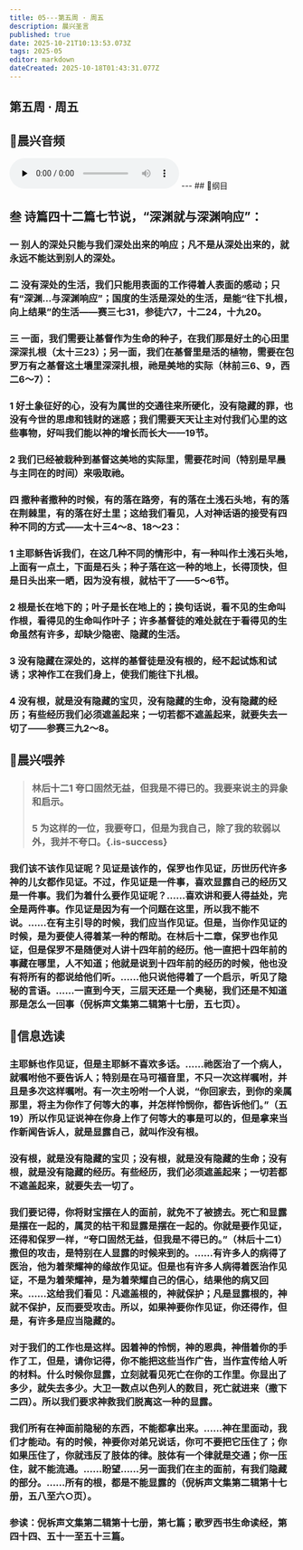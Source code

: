 ```yaml
---
title: 05---第五周 · 周五
description: 晨兴圣言
published: true
date: 2025-10-21T10:13:53.073Z
tags: 2025-05
editor: markdown
dateCreated: 2025-10-18T01:43:31.077Z
---
```


## 第五周 · 周五
## 🎵晨兴音频
<audio id="audio" controls="" preload="none">
      <source id="mp3" src="/2025-05/week5/week5day5.mp3">
</audio>
---
## 📖纲目

## 叁    诗篇四十二篇七节说，“深渊就与深渊响应”：

### 一    别人的深处只能与我们深处出来的响应；凡不是从深处出来的，就永远不能达到别人的深处。

### 二    没有深处的生活，我们只能用表面的工作得着人表面的感动；只有“深渊…与深渊响应”；国度的生活是深处的生活，是能“往下扎根，向上结果”的生活——赛三七31，参徒六7，十二24，十九20。

### 三    一面，我们需要让基督作为生命的种子，在我们那是好土的心田里深深扎根（太十三23）；另一面，我们在基督里是活的植物，需要在包罗万有之基督这土壤里深深扎根，祂是美地的实际（林前三6、9，西二6～7）：

### 1    好土象征好的心，没有为属世的交通往来所硬化，没有隐藏的罪，也没有今世的思虑和钱财的迷惑；我们需要天天让主对付我们心里的这些事物，好叫我们能以神的增长而长大——19节。

### 2    我们已经被栽种到基督这美地的实际里，需要花时间（特别是早晨与主同在的时间）来吸取祂。

### 四    撒种者撒种的时候，有的落在路旁，有的落在土浅石头地，有的落在荆棘里，有的落在好土里；这给我们看见，人对神话语的接受有四种不同的方式——太十三4～8、18～23：

### 1    主耶稣告诉我们，在这几种不同的情形中，有一种叫作土浅石头地，上面有一点土，下面是石头；种子落在这一种的地上，长得顶快，但是日头出来一晒，因为没有根，就枯干了——5～6节。

### 2    根是长在地下的；叶子是长在地上的；换句话说，看不见的生命叫作根，看得见的生命叫作叶子；许多基督徒的难处就在于看得见的生命虽然有许多，却缺少隐密、隐藏的生活。

### 3    没有隐藏在深处的，这样的基督徒是没有根的，经不起试炼和试诱；求神作工在我们身上，使我们能往下扎根。

### 4    没有根，就是没有隐藏的宝贝，没有隐藏的生命，没有隐藏的经历；有些经历我们必须遮盖起来；一切若都不遮盖起来，就要失去一切了——参赛三九2～8。

## 📖晨兴喂养

>### 林后十二1    夸口固然无益，但我是不得已的。我要来说主的异象和启示。
>
>### 5    为这样的一位，我要夸口，但是为我自己，除了我的软弱以外，我并不夸口。{.is-success}

### 我们该不该作见证呢？见证是该作的，保罗也作见证，历世历代许多神的儿女都作见证。不过，作见证是一件事，喜欢显露自己的经历又是一件事。我们为着什么要作见证呢？……喜欢讲和要人得益处，完全是两件事。作见证是因为有一个问题在这里，所以我不能不说。……在有主引导的时候，我们应当作见证。但是，当你作见证的时候，是为要使人得着某一种的帮助。在林后十二章，保罗也作见证，但是保罗不是随便对人讲十四年前的经历。他一直把十四年前的事藏在哪里，人不知道；他就是说到十四年前的经历的时候，他也没有将所有的都说给他们听。……他只说他得着了一个启示，听见了隐秘的言语。……一直到今天，三层天还是一个奥秘，我们还是不知道那是怎么一回事（倪柝声文集第二辑第十七册，五七页）。

## 📖信息选读

### 主耶稣也作见证，但是主耶稣不喜欢多话。……祂医治了一个病人，就嘱咐他不要告诉人；特别是在马可福音里，不只一次这样嘱咐，并且是多次这样嘱咐。有一次主吩咐一个人说，“你回家去，到你的亲属那里，将主为你作了何等大的事，并怎样怜悯你，都告诉他们。”（五19）所以作见证说神在你身上作了何等大的事是可以的，但是拿来当作新闻告诉人，就是显露自己，就叫作没有根。

### 没有根，就是没有隐藏的宝贝；没有根，就是没有隐藏的生命；没有根，就是没有隐藏的经历。有些经历，我们必须遮盖起来；一切若都不遮盖起来，就要失去一切了。

### 我们要记得，你将财宝摆在人的面前，就免不了被掳去。死亡和显露是摆在一起的，属灵的枯干和显露是摆在一起的。你就是要作见证，还得和保罗一样，“夸口固然无益，但我是不得已的。”（林后十二1）撒但的攻击，是特别在人显露的时候来到的。……有许多人的病得了医治，他为着荣耀神的缘故作见证。但是也有许多人病得着医治作见证，不是为着荣耀神，是为着荣耀自己的信心，结果他的病又回来。……这给我们看见：凡遮盖根的，神就保护；凡是显露根的，神就不保护，反而要受攻击。所以，如果神要你作见证，你还得作，但是，有许多是应当隐藏的。

### 对于我们的工作也是这样。因着神的怜悯，神的恩典，神借着你的手作了工，但是，请你记得，你不能把这些当作广告，当作宣传给人听的材料。什么时候你显露，立刻就看见死亡在你的工作里。你显出了多少，就失去多少。大卫一数点以色列人的数目，死亡就进来（撒下二四）。所以我们要求神救我们脱离这一种的显露。

### 我们所有在神面前隐秘的东西，不能都拿出来。……神在里面动，我们才能动。有的时候，神要你对弟兄说话，你可不要把它压住了；你如果压住了，你就违反了肢体的律。肢体有一个律就是交通；你一压住，就不能流通。……盼望……另一面我们在主的面前，有我们隐藏的部分。……所有的根，都是不能显露的（倪柝声文集第二辑第十七册，五八至六○页）。

### 参读：倪柝声文集第二辑第十七册，第七篇；歌罗西书生命读经，第四十四、五十一至五十三篇。
<!-- Google tag (gtag.js) -->
<script async src="https://www.googletagmanager.com/gtag/js?id=G-1P8709Z16T"></script>
<script>
  window.dataLayer = window.dataLayer || [];
  function gtag(){dataLayer.push(arguments);}
  gtag('js', new Date());

  gtag('config', 'G-1P8709Z16T');
</script>